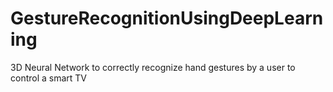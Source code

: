 # GestureRecognitionUsingDeepLearning
3D Neural Network to correctly recognize hand gestures by a user to control a smart TV
